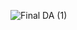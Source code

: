 ![Final DA (1)](https://github.com/DoAn-FIT-K15/TranBangAn/assets/87866512/f2d14ae2-0235-4f2a-bce8-3b86b2af70b4)
